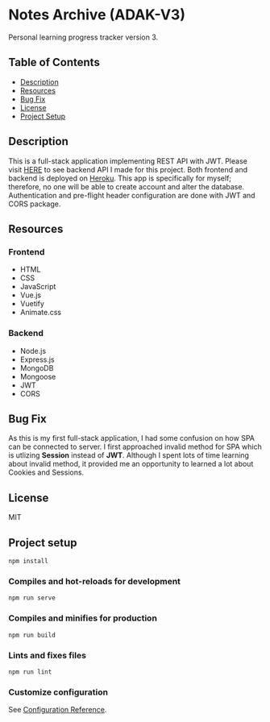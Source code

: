 # **Notes Archive (ADAK-V3)**
Personal learning progress tracker version 3. 

## Table of Contents
- [ Description ](#desc)
- [ Resources ](#resources)
- [ Bug Fix ](#bug_fix)
- [ License ](#license)
- [ Project Setup ](#project_setup)

<a name="desc"></a>
## Description
This is a full-stack application implementing REST API with JWT. Please visit [HERE](https://adakapi.herokuapp.com/) to see backend API I made for this project. Both frontend and backend is deployed on [Heroku](https://www.heroku.com). This app is specifically for myself; therefore, no one will be able to create account and alter the database. Authentication and pre-flight header configuration are done with JWT and CORS package.

<a name="resources"></a>
## Resources
### Frontend
- HTML
- CSS
- JavaScript
- Vue.js
- Vuetify
- Animate.css
### Backend
- Node.js
- Express.js
- MongoDB
- Mongoose
- JWT
- CORS

<a name="bug_fix"></a>
## Bug Fix
As this is my first full-stack application, I had some confusion on how SPA can be connected to server. I first approached invalid method for SPA which is utlizing <b>Session</b> instead of <b>JWT</b>. Although I spent lots of time learning about invalid method, it provided me an opportunity to learned a lot about Cookies and Sessions.

<a name="license"></a>
## License

MIT

<a name="project_setup"></a>
## Project setup
```
npm install
```

### Compiles and hot-reloads for development
```
npm run serve
```

### Compiles and minifies for production
```
npm run build
```

### Lints and fixes files
```
npm run lint
```

### Customize configuration
See [Configuration Reference](https://cli.vuejs.org/config/).
